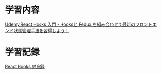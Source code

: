 # 学習内容
[Udemy React Hooks 入門 - Hooksと Redux を組み合わせて最新のフロントエンド状態管理手法を習得しよう！](https://www.udemy.com/course/react-hooks-101/)

# 学習記録
[React Hooks 備忘録](https://hiron1aka1zuki.qrunch.io/entries/U6zZyxQjdnqt4lSW)
